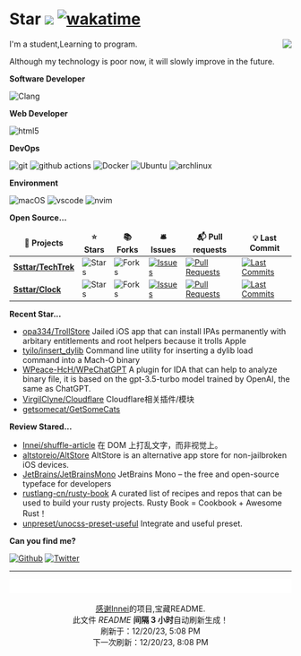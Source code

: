 # Star ![](https://visitor-badge.laobi.icu/badge?page_id=Ssttar.Ssttar) [![wakatime](https://wakatime.com/badge/user/840d21f8-ccf6-4443-ba54-0b5c2549c2e4.svg)](https://wakatime.com/@840d21f8-ccf6-4443-ba54-0b5c2549c2e4)

  <picture>
    <source
    srcset="https://github-readme-stats.vercel.app/api?username=Ssttar&show_icons=true&theme=dark"
    />
    <source
    srcset="https://github-readme-stats.vercel.app/api?username=Ssttar&show_icons=true"
    media="(prefers-color-scheme: light), (prefers-color-scheme: no-preference)"
    />
    <img src="https://github-readme-stats.vercel.app/api?username=Ssttar&show_icons=true" align=right />
  </picture>

I'm a student,Learning to program.

Although my technology is poor now, it will slowly improve in the future.

**Software Developer**

<p>
 <img alt="Clang" src="https://img.shields.io/badge/-clang-ea146?style=flat-square&logo=C&logoColor=white">
 <!-- <img alt="rust" src="https://img.shields.io/badge/-rust-ea7?style=flat-square&logo=rust&logoColor=white"> -->
 <!-- <img alt="Golang" src="https://img.shields.io/badge/-go-%2300FFFF?style=flat-square&logo=go&logoColor=white"> -->
</p>

**Web Developer**

<p>
 <!-- <img alt="React" src="https://img.shields.io/badge/-React-45b8d8?style=flat-square&logo=react&logoColor=white" />
  <img alt="next.js" src="https://img.shields.io/badge/-Next.js-000000?style=flat-square&logo=next.js&logoColor=white" />
  <img alt="TypeScript"
    src="https://img.shields.io/badge/-TypeScript-007ACC?style=flat-square&logo=typescript&logoColor=white" />
  <img alt="Apollo"
    src="https://img.shields.io/badge/-Apollo%20GraphQL-311C87?style=flat-square&logo=apollo-graphql&logoColor=white" />
  <img alt="GraphQL"
    src="https://img.shields.io/badge/-GraphQL-E10098?style=flat-square&logo=graphql&logoColor=white" />
  <img alt="Sass" src="https://img.shields.io/badge/-Sass-CC6699?style=flat-square&logo=sass&logoColor=white" />
  <img alt="Styled Components"
    src="https://img.shields.io/badge/-Styled_Components-db7092?style=flat-square&logo=styled-components&logoColor=white" />
  <img alt="npm" src="https://img.shields.io/badge/-NPM-CB3837?style=flat-square&logo=npm&logoColor=white" />
  <img alt="Rollup"
    src="https://img.shields.io/badge/-Rollup-EC4A3F?style=flat-square&logo=rollup.js&logoColor=white" />
<img alt="Prettier"
    src="https://img.shields.io/badge/-Prettier-F7B93E?style=flat-square&logo=prettier&logoColor=white" />
<img alt="TailwindCSS"
    src="https://img.shields.io/badge/-tailwindcss-50B3D0?style=flat-square&logo=tailwindcss&logoColor=white" />
<img alt="Vite 2" src="https://img.shields.io/badge/-Vite-81A3F9?style=flat-square&logo=vite&logoColor=white" /> -->
 <img alt="html5" src="https://img.shields.io/badge/-HTML5-E34F26?style=flat-square&logo=html5&logoColor=white" />
</P>

**DevOps**

<p>
  <img alt="git" src="https://img.shields.io/badge/-Git-F05032?style=flat-square&logo=git&logoColor=white" />
  <img alt="github actions"
    src="https://img.shields.io/badge/-Github_Actions-2088FF?style=flat-square&logo=github-actions&logoColor=white" />
  <img alt="Docker" src="https://img.shields.io/badge/-Docker-46a2f1?style=flat-square&logo=docker&logoColor=white" />
  <img alt="Ubuntu" src="https://img.shields.io/badge/-Ubuntu-DB652A?style=flat-square&logo=ubuntu&logoColor=white" />
  <img alt="archlinux" src="https://img.shields.io/badge/-archlinux-1793D1?style=flat-square&logo=ubuntu&logoColor=white" />
</p>

**Environment**

<p>
  <img alt="macOS" src="https://img.shields.io/badge/-macOS-333?style=flat-square&logo=apple&logoColor=white" />
  <img alt="vscode" src="https://img.shields.io/badge/Visual%20Studio%20Code-blue?style=flat-square&logo=visual-studio-code&logoColor=ffffff" />
  <img alt="nvim" src="https://img.shields.io/badge/NeoVim-649047?style=flat-square&logo=neovim&logoColor=ffffff" />
</p>

**Open Source...**

<table><thead align=center><tr border: none;><td><b>🎁 Projects</b></td><td><b>⭐ Stars</b></td><td><b>📚 Forks</b></td><td><b>🛎 Issues</b></td><td><b>📬 Pull requests</b></td><td><b>💡 Last Commit</b></td></tr></thead><tbody><tr><td><a href=https://github.com/Ssttar/TechTrek><b>Ssttar/TechTrek</b></a></td><td><img alt=Stars src="https://img.shields.io/github/stars/Ssttar/TechTrek?style=flat-square&labelColor=343b41"></td><td><img alt=Forks src="https://img.shields.io/github/forks/Ssttar/TechTrek?style=flat-square&labelColor=343b41"></td><td><a href=https://github.com/Ssttar/TechTrek/issues target=_blank><img alt=Issues src="https://img.shields.io/github/issues/Ssttar/TechTrek?style=flat-square&labelColor=343b41"></a></td><td><a href=https://github.com/Ssttar/TechTrek/pulls target=_blank><img alt="Pull Requests"src="https://img.shields.io/github/issues-pr/Ssttar/TechTrek?style=flat-square&labelColor=343b41"></a></td><td><a href=https://github.com/Ssttar/TechTrek/commits target=_blank><img alt="Last Commits"src="https://img.shields.io/github/last-commit/Ssttar/TechTrek?style=flat-square&labelColor=343b41"></a></td></tr><tr><td><a href=https://github.com/Ssttar/Clock><b>Ssttar/Clock</b></a></td><td><img alt=Stars src="https://img.shields.io/github/stars/Ssttar/Clock?style=flat-square&labelColor=343b41"></td><td><img alt=Forks src="https://img.shields.io/github/forks/Ssttar/Clock?style=flat-square&labelColor=343b41"></td><td><a href=https://github.com/Ssttar/Clock/issues target=_blank><img alt=Issues src="https://img.shields.io/github/issues/Ssttar/Clock?style=flat-square&labelColor=343b41"></a></td><td><a href=https://github.com/Ssttar/Clock/pulls target=_blank><img alt="Pull Requests"src="https://img.shields.io/github/issues-pr/Ssttar/Clock?style=flat-square&labelColor=343b41"></a></td><td><a href=https://github.com/Ssttar/Clock/commits target=_blank><img alt="Last Commits"src="https://img.shields.io/github/last-commit/Ssttar/Clock?style=flat-square&labelColor=343b41"></a></td></tr></tbody></table>

**Recent Star...**

<ul><li><a href=https://github.com/opa334/TrollStore>opa334/TrollStore</a><span> Jailed iOS app that can install IPAs permanently with arbitary entitlements and root helpers because it trolls Apple</span></li><li><a href=https://github.com/tyilo/insert_dylib>tyilo/insert_dylib</a><span> Command line utility for inserting a dylib load command into a Mach-O binary</span></li><li><a href=https://github.com/WPeace-HcH/WPeChatGPT>WPeace-HcH/WPeChatGPT</a><span> A plugin for IDA that can help to analyze binary file, it is based on the gpt-3.5-turbo model trained by OpenAI, the same as ChatGPT.</span></li><li><a href=https://github.com/VirgilClyne/Cloudflare>VirgilClyne/Cloudflare</a><span> Cloudflare相关插件/模块</span></li><li><a href=https://github.com/getsomecat/GetSomeCats>getsomecat/GetSomeCats</a></li></ul>

**Review Stared...**

<ul><li><a href=https://github.com/Innei/shuffle-article>Innei/shuffle-article</a><span> 在 DOM 上打乱文字，而非视觉上。</span></li><li><a href=https://github.com/altstoreio/AltStore>altstoreio/AltStore</a><span> AltStore is an alternative app store for non-jailbroken iOS devices.</span></li><li><a href=https://github.com/JetBrains/JetBrainsMono>JetBrains/JetBrainsMono</a><span> JetBrains Mono – the free and open-source typeface for developers</span></li><li><a href=https://github.com/rustlang-cn/rusty-book>rustlang-cn/rusty-book</a><span> A curated list of recipes and repos that can be used to build your rusty projects. Rusty Book = Cookbook + Awesome Rust！</span></li><li><a href=https://github.com/unpreset/unocss-preset-useful>unpreset/unocss-preset-useful</a><span> Integrate and useful preset.</span></li></ul>


**Can you find me?**

<p><a href="https://github.com/Ssttar" target="_blank"><img alt="Github" src="https://img.shields.io/badge/GitHub-%2312100E.svg?&style=for-the-badge&logo=Github&logoColor=white" /></a> <a href="https://twitter.com/ciLu270171" target="_blank"><img alt="Twitter" src="https://img.shields.io/badge/twitter-%231DA1F2.svg?&style=for-the-badge&logo=twitter&logoColor=white" />

---

<img src="./sponsorkit/sponsors.svg" />

<!-- motto -->
<p align=center>感谢<a href=https://github.com/Innei>Innei</a>的项目,宝藏README.<br>此文件 <i>README</i> <b>间隔 3 小时</b>自动刷新生成！<br>刷新于：12/20/23, 5:08 PM<br>下一次刷新：12/20/23, 8:08 PM</p>

